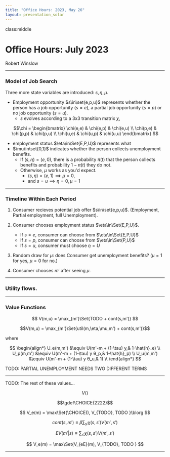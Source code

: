 ```yaml
---
title: "Office Hours: 2023, May 26"
layout: presentation_solar
---
```




class:middle


# Office Hours: July 2023

Robert Winslow






---


### Model of Job Search

Three more state variables are introduced: $s,\eta,\mu$.

- Employment opportunity $s\in\set{e,p,u}$ represents whether the person has a job opportunity ($s=e$), a partial job opportunity ($s=p$) or no job opportunity ($s=u$).
    - $s$ evolves according to a 3x3 transition matrix $\chi$, <!--TODO: Calibrate-->

$$\chi = 
\begin{bmatrix}
   \chi(e,e) & \chi(e,p) & \chi(e,u) \\
   \chi(p,e) & \chi(p,p) & \chi(p,u) \\
   \chi(u,e) & \chi(u,p) & \chi(u,u) 
\end{bmatrix}
$$

- employment status $\eta\in\Set{E,P,U}$ represents what 
- $\mu\in\set{0,1}$ indicates whether the person collects unemployment benefits.
    - If $(s,\eta)=(e,0)$, there is a probability $\pi(t)$ that the person collects benefits and probability $1-\pi(t)$ they do not.
    - Otherwise, $\mu$ works as you'd expect. 
        - $(s,\eta)=(e,1) \implies \mu=0$, 
        - and $s=u \implies \eta=0, \mu=1$

<!--
- Note that $s=u \implies \eta=0$. But if the person chooses not to accept an employment opportunity, $(s,\eta)=(e,0)$.
-->


---

### Timeline Within Each Period

1. Consumer recieves potential job offer $s\in\set{e,p,u}$. (Employment, Partial employment, full Unemployment).
2. Consumer chooses employment status $\eta\in\Set{E,P,U}$.
    - If $s=e$, consumer can choose from $\eta\in\Set{E,P,U}$
    - If $s=p$, consumer can choose from $\eta\in\Set{P,U}$
    - If $s=u$, consumer must choose $\eta = U$
3. Random draw for $\mu$: does Consumer get unemployment benefits? ($\mu=1$ for yes, $\mu=0$ for no.)

4. Consumer chooses $m'$ after seeing $\mu$.


<!--TODO: THIS WHOLE THING IS UNCLEAR AND BRAIN NOT WORKING GOOD
    - If $s$ matches $\eta$, then $\mu=1$
    - If $s=e$ and consumer chooses $\eta=P$ or $U$, there is $\pi_e$ chance of recieving benefits.
    - If $s=p$ and consumer chooses $\eta=U$, there is $\pi_p$ chance of recieving benefits.
    - If $s=u$, consumer must choose $\eta = U$
    TODO: NEED TO THINK ABOUT NICE CONCISE NOTATION
    MAYBE THREE VALUES FROM MU? EH, THE CODE WON'T DIRECTLY REFERENCE THIS VARIABLE PROBABLY...
-->

---

### Utility flows.

---


### Value Functions






$$
V(m,u) = \max_{m'}\Set{TODO + cont(s,m')}
$$


$$V(m,u) = \max_{m'}\Set{util(m,\eta,\mu,m') + cont(s,m')}$$


where 

$$
\begin{align*}
   U_e(m,m') &\equiv U(m'-m + (1-\tau) y,& 1-\hat{h}_e) \\
   U_p(m,m') &\equiv U(m'-m + (1-\tau) y θ_p,& 1-\hat{h}_p) \\
   U_u(m,m') &\equiv U(m'-m + (1-\tau) y θ_u,& 1) \\
\end{align*}
$$

TODO: PARTIAL UNEMPLOYMENT NEEDS TWO DIFFERENT TERMS

---

TODO: The rest of these values...

$$V_{}()$$

$$\gdef\CHOICE{2222}$$

$$
V_e(m) = \max\Set{\CHOICE(), 
        V_{TODO}, TODO
}\blorg
$$

$$cont(s,m') \equiv \beta \sum_{s'}\chi(s,s')V(m',s')$$

$$EV(m'|s)\equiv \sum_{s'}\chi(s,s')V(m',s')$$

$$
V_e(m) = \max\Set{V_{eE}(m), 
        V_{TODO}, TODO
}
$$




---